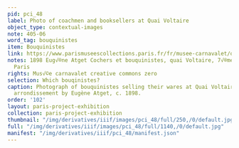 ```yaml
---
pid: pci_48
label: Photo of coachmen and booksellers at Quai Voltaire
object_type: contextual-images
note: 405-06
word_tag: bouquinistes
item: Bouquinistes
link: https://www.parismuseescollections.paris.fr/fr/musee-carnavalet/oeuvres/cochers-et-bouquinistes-quai-voltaire-7eme-arrondissement-paris#infos-principales
notes: 1898 Eug√®ne Atget Cochers et bouquinistes, quai Voltaire, 7√®me arrondissement,
  Paris
rights: Mus√©e carnavalet creative commons zero
selection: Which bouqinistes?
caption: Photograph of bouquinistes selling their wares at Quai Voltaire in the 7th
  arrondissement by Eugène Atget, c. 1898.
order: '102'
layout: paris-project-exhibition
collection: paris-project-exhibition
thumbnail: "/img/derivatives/iiif/images/pci_48/full/250,/0/default.jpg"
full: "/img/derivatives/iiif/images/pci_48/full/1140,/0/default.jpg"
manifest: "/img/derivatives/iiif/pci_48/manifest.json"
---
```

